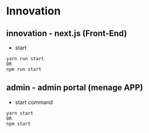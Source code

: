 # Innovation

## innovation - next.js (Front-End)
* start 
```
yarn run start  
OR
npm run start
```

## admin - admin portal (menage APP)
* start command
```
yarn start  
OR
npm start
```